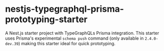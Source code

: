 # nestjs-typegraphql-prisma-prototyping-starter

A Nest.js starter project with TypeGraphQLs Prisma integration. This starter uses Prisma's experimental `schema push` command (only available in `2.4.0-dev.39`) making this starter ideal for quick prototyping.
